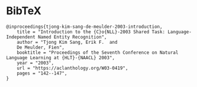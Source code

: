 # BibTeX

    @inproceedings{tjong-kim-sang-de-meulder-2003-introduction,
        title = "Introduction to the {C}o{NLL}-2003 Shared Task: Language-Independent Named Entity Recognition",
        author = "Tjong Kim Sang, Erik F.  and
        De Meulder, Fien",
        booktitle = "Proceedings of the Seventh Conference on Natural Language Learning at {HLT}-{NAACL} 2003",
        year = "2003",
        url = "https://aclanthology.org/W03-0419",
        pages = "142--147",
    }
